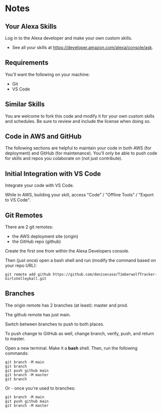 # Notes 

## Your Alexa Skills

Log in to the Alexa developer and make your own custom skills. 

- See all your skills at <https://developer.amazon.com/alexa/console/ask>.

## Requirements 

You'll want the following on your machine:

- Git
- VS Code

## Similar Skills

You are welcome to fork this code and modify it for your own custom skills and schedules. 
Be sure to review and include the license when doing so. 

## Code in AWS and GitHub

The following sections are helpful to maintain your code in both AWS (for deployment) and GitHub (for maintenance). 
You'll only be able to push code for skills and repos you colaborate on (not just contribute).

## Initial Integration with VS Code

Integrate your code with VS Code.

While in AWS, building your skill, access "Code" / "Offline Tools" / "Export to VS Code".

## Git Remotes

There are 2 git remotes:

- the AWS deployment site (origin)
- the GitHub repo (github)

Create the first one from within the Alexa Developers console.

Then (just once) open a bash shell and run (modify the command based on your repo URL):

`git remote add github https://github.com/denisecase/TimberwolfTracker-GirlsVolleyball.git`

## Branches 

The origin remote has 2 branches (at least): master and prod.

The github remote has just main.

Switch between branches to push to both places. 

To push change to GitHub as well, change branch, verify, push, and return to master. 

Open a new terminal. Make it a __bash__ shell. Then, run the following commands:

```
git branch -M main
git branch
git push github main
git branch -M master
git branch
```

Or - once you're used to branches:

```
git branch -M main
git push github main
git branch -M master
```
